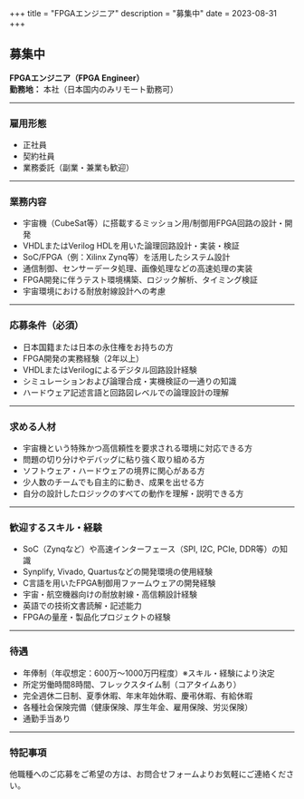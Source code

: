 +++
title = "FPGAエンジニア"
description = "募集中"
date = 2023-08-31
+++

## 募集中  
**FPGAエンジニア（FPGA Engineer）**  
**勤務地：** 本社（日本国内のみリモート勤務可）

---

### 雇用形態  
- 正社員  
- 契約社員  
- 業務委託（副業・兼業も歓迎）

---

### 業務内容  
- 宇宙機（CubeSat等）に搭載するミッション用/制御用FPGA回路の設計・開発  
- VHDLまたはVerilog HDLを用いた論理回路設計・実装・検証  
- SoC/FPGA（例：Xilinx Zynq等）を活用したシステム設計  
- 通信制御、センサーデータ処理、画像処理などの高速処理の実装  
- FPGA開発に伴うテスト環境構築、ロジック解析、タイミング検証  
- 宇宙環境における耐放射線設計への考慮

---

### 応募条件（必須）  
- 日本国籍または日本の永住権をお持ちの方  
- FPGA開発の実務経験（2年以上）  
- VHDLまたはVerilogによるデジタル回路設計経験  
- シミュレーションおよび論理合成・実機検証の一通りの知識  
- ハードウェア記述言語と回路図レベルでの論理設計の理解

---

### 求める人材  
- 宇宙機という特殊かつ高信頼性を要求される環境に対応できる方  
- 問題の切り分けやデバッグに粘り強く取り組める方  
- ソフトウェア・ハードウェアの境界に関心がある方  
- 少人数のチームでも自主的に動き、成果を出せる方  
- 自分の設計したロジックのすべての動作を理解・説明できる方

---

### 歓迎するスキル・経験  
- SoC（Zynqなど）や高速インターフェース（SPI, I2C, PCIe, DDR等）の知識  
- Synplify, Vivado, Quartusなどの開発環境の使用経験  
- C言語を用いたFPGA制御用ファームウェアの開発経験  
- 宇宙・航空機器向けの耐放射線・高信頼設計経験  
- 英語での技術文書読解・記述能力  
- FPGAの量産・製品化プロジェクトの経験

---

### 待遇  
- 年俸制（年収想定：600万〜1000万円程度）※スキル・経験により決定  
- 所定労働時間8時間、フレックスタイム制（コアタイムあり）  
- 完全週休二日制、夏季休暇、年末年始休暇、慶弔休暇、有給休暇  
- 各種社会保険完備（健康保険、厚生年金、雇用保険、労災保険）  
- 通勤手当あり

---

### 特記事項  
他職種へのご応募をご希望の方は、お問合せフォームよりお気軽にご連絡ください。
